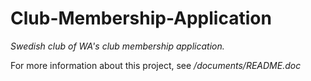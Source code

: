 Club-Membership-Application
===========================

_Swedish club of WA's club membership application._

For more information about this project, see */documents/README.doc*

